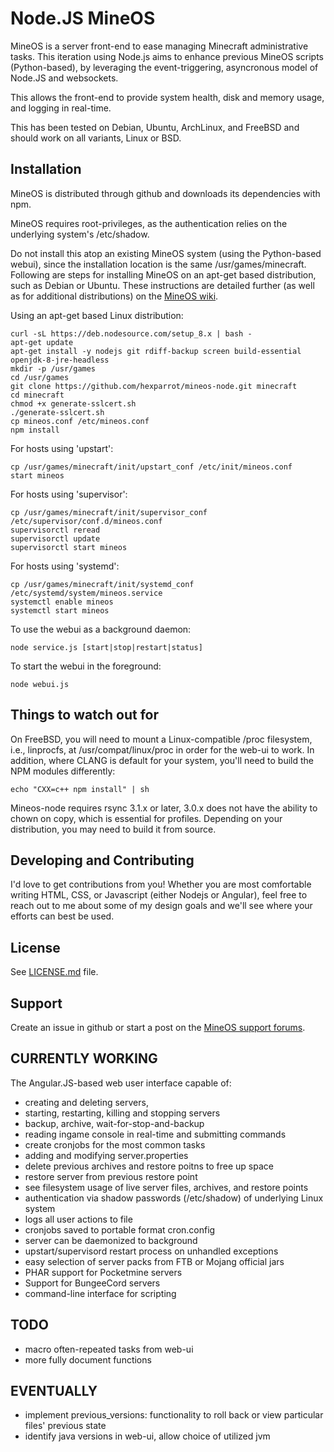 # Node.JS MineOS

MineOS is a server front-end to ease managing Minecraft administrative tasks.
This iteration using Node.js aims to enhance previous MineOS scripts (Python-based),
by leveraging the event-triggering, asyncronous model of Node.JS and websockets.

This allows the front-end to provide system health, disk and memory usage, and logging in real-time.

This has been tested on Debian, Ubuntu, ArchLinux, and FreeBSD and should work on all variants, Linux or BSD.

## Installation

MineOS is distributed through github and downloads its dependencies with npm.

MineOS requires root-privileges, as the authentication relies on the underlying system's /etc/shadow.

Do not install this atop an existing MineOS system (using the Python-based webui), since the installation location is the same /usr/games/minecraft. Following are steps for installing MineOS on an apt-get based distribution, such as Debian or Ubuntu. These instructions are detailed further (as well as for additional distributions) on the [MineOS wiki](https://minecraft.codeemo.com/mineoswiki/index.php?title=Installing_MineOS).

Using an apt-get based Linux distribution:

    curl -sL https://deb.nodesource.com/setup_8.x | bash -
    apt-get update
    apt-get install -y nodejs git rdiff-backup screen build-essential openjdk-8-jre-headless
    mkdir -p /usr/games
    cd /usr/games
    git clone https://github.com/hexparrot/mineos-node.git minecraft
    cd minecraft
    chmod +x generate-sslcert.sh
    ./generate-sslcert.sh
    cp mineos.conf /etc/mineos.conf
    npm install

For hosts using 'upstart':

    cp /usr/games/minecraft/init/upstart_conf /etc/init/mineos.conf
    start mineos

For hosts using 'supervisor':

    cp /usr/games/minecraft/init/supervisor_conf /etc/supervisor/conf.d/mineos.conf
    supervisorctl reread
    supervisorctl update
    supervisorctl start mineos

For hosts using 'systemd':

    cp /usr/games/minecraft/init/systemd_conf /etc/systemd/system/mineos.service
    systemctl enable mineos
    systemctl start mineos

To use the webui as a background daemon:

    node service.js [start|stop|restart|status]

To start the webui in the foreground:

    node webui.js

## Things to watch out for

On FreeBSD, you will need to mount a Linux-compatible /proc filesystem, i.e., linprocfs,
at /usr/compat/linux/proc in order for the web-ui to work. In addition, where CLANG is
default for your system, you'll need to build the NPM modules differently:

    echo "CXX=c++ npm install" | sh

Mineos-node requires rsync 3.1.x or later, 3.0.x does not have the ability to chown
on copy, which is essential for profiles. Depending on your distribution, you may need
to build it from source.

## Developing and Contributing

I'd love to get contributions from you! Whether you are most comfortable writing
HTML, CSS, or Javascript (either Nodejs or Angular), feel free to reach out to me about
some of my design goals and we'll see where your efforts can best be used.

## License

See [LICENSE.md](LICENSE.md) file.

## Support

Create an issue in github or start a post on the [MineOS support forums](http://discourse.codeemo.com).

## CURRENTLY WORKING

The Angular.JS-based web user interface capable of:

- creating and deleting servers,
- starting, restarting, killing and stopping servers
- backup, archive, wait-for-stop-and-backup
- reading ingame console in real-time and submitting commands
- create cronjobs for the most common tasks
- adding and modifying server.properties
- delete previous archives and restore poitns to free up space
- restore server from previous restore point
- see filesystem usage of live server files, archives, and restore points
- authentication via shadow passwords (/etc/shadow) of underlying Linux system
- logs all user actions to file
- cronjobs saved to portable format cron.config
- server can be daemonized to background
- upstart/supervisord restart process on unhandled exceptions
- easy selection of server packs from FTB or Mojang official jars
- PHAR support for Pocketmine servers
- Support for BungeeCord servers
- command-line interface for scripting

## TODO

- macro often-repeated tasks from web-ui
- more fully document functions

## EVENTUALLY

- implement previous_versions: functionality to roll back or view particular files' previous state
- identify java versions in web-ui, allow choice of utilized jvm
